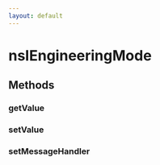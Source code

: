 ```yaml
---
layout: default
---
```


# nsIEngineeringMode #

## Methods ##

### getValue ###

### setValue ###

### setMessageHandler ###
